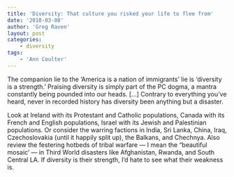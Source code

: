 ```yaml
---
title: 'Diversity: That culture you risked your life to flee from'
date: '2018-03-08'
author: 'Greg Raven'
layout: post
categories:
    - diversity
tags:
    - 'Ann Coulter'
---
```


The companion lie to the ‘America is a nation of immigrants’ lie is ‘diversity is a strength.’ Praising diversity is simply part of the PC dogma, a mantra constantly being pounded into our heads. \[…\] Contrary to everything you’ve heard, never in recorded history has diversity been anything but a disaster.  
  
Look at Ireland with its Protestant and Catholic populations, Canada with its French and English populations, Israel with its Jewish and Palestinian populations. Or consider the warring factions in India, Sri Lanka, China, Iraq, Czechoslovakia (until it happily split up), the Balkans, and Chechnya. Also review the festering hotbeds of tribal warfare — I mean the “beautiful mosaic’ — in Third World disasters like Afghanistan, Rwanda, and South Central LA. If diversity is their strength, I’d hate to see what their weakness is.